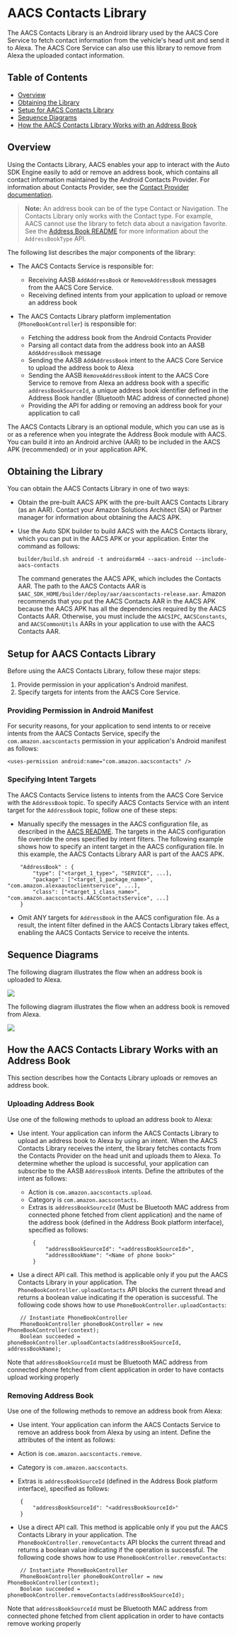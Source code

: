 # AACS Contacts Library
The AACS Contacts Library is an Android library used by the AACS Core Service to fetch contact information from the vehicle's head unit and send it to Alexa. The AACS Core Service can also use this library to remove from Alexa the uploaded contact information.

<!-- omit in toc -->
## Table of Contents
- [Overview](#overview)
- [Obtaining the Library](#obtaining-the-library)
- [Setup for AACS Contacts Library](#setup-for-aacs-contacts-library)
- [Sequence Diagrams](#sequence-diagrams)
- [How the AACS Contacts Library Works with an Address Book](#how-the-aacs-contacts-library-works-with-an-address-book)
## Overview
Using the Contacts Library, AACS enables your app to interact with the Auto SDK Engine easily to add or remove an address book, which contains all contact information maintained by the Android Contacts Provider. For information about Contacts Provider, see the [Contact Provider documentation](https://developer.android.com/guide/topics/providers/contacts-provider).

>**Note:** An address book can be of the type Contact or Navigation. The Contacts Library only works with the Contact type. For example, AACS cannot use the library to fetch data about a navigation favorite. See the [Address Book README](../../modules/addressbook/README.md) for more information about the `AddressBookType` API. 

The following list describes the major components of the library: 

* The AACS Contacts Service is responsible for:
  * Receiving AASB `AddAddressBook` or `RemoveAddressBook` messages from the AACS Core Service.
  * Receiving defined intents from your application to upload or remove an address book

* The AACS Contacts Library platform implementation (`PhoneBookController`) is responsible for:
  * Fetching the address book from the Android Contacts Provider
  * Parsing all contact data from the address book into an AASB `AddAddressBook` message
  * Sending the AASB `AddAddressBook` intent to the AACS Core Service to upload the address book to Alexa
  * Sending the AASB `RemoveAddressBook` intent to the AACS Core Service to remove from Alexa an address book with a specific `addressBookSourceId`, a unique address book identifier defined in the Address Book handler (Bluetooth MAC address of connected phone)
  * Providing the API for adding or removing an address book for your application to call

The AACS Contacts Library is an optional module, which you can use as is or as a reference when you integrate the Address Book module with AACS. You can build it into an Android archive (AAR) to be included in the AACS APK (recommended) or in your application APK.

## Obtaining the Library
You can obtain the AACS Contacts Library in one of two ways:
* Obtain the pre-built AACS APK with the pre-built AACS Contacts Library (as an AAR). Contact your Amazon Solutions Architect (SA) or Partner manager for information about obtaining the AACS APK.
* Use the Auto SDK builder to build AACS with the AACS Contacts library, which you can put in the AACS APK or your application. Enter the command as follows:    

    `builder/build.sh android -t androidarm64 --aacs-android --include-aacs-contacts`    
    
    The command generates the AACS APK, which includes the Contacts AAR. The path to the AACS Contacts AAR is `$AAC_SDK_HOME/builder/deploy/aar/aacscontacts-release.aar`. Amazon recommends that you put the AACS Contacts AAR in the AACS APK because the AACS APK has all the dependencies required by the AACS Contacts AAR. Otherwise, you must include the `AACSIPC`, `AACSConstants`, and `AACSCommonUtils` AARs in your application to use with the AACS Contacts AAR.

## Setup for AACS Contacts Library
Before using the AACS Contacts Library, follow these major steps:

1) Provide permission in your application's Android manifest.
2) Specify targets for intents from the AACS Core Service.

### Providing Permission in Android Manifest
For security reasons, for your application to send intents to or receive intents from the AACS Contacts Service, specify the `com.amazon.aacscontacts` permission in your application's Android manifest as follows: 

```
<uses-permission android:name="com.amazon.aacscontacts" />
```

### Specifying Intent Targets
The AACS Contacts Service listens to intents from the AACS Core Service with the `AddressBook` topic. To specify AACS Contacts Service with  an intent target for the `AddressBook` topic, follow one of these steps:

* Manually specify the messages in the AACS configuration file, as described in the [AACS README](../../alexa-auto-client-service/README.md#specifying-the-intent-targets-for-handling-messages). The targets in the AACS configuration file override the ones specified by intent filters. The following example shows how to specify an intent target in the AACS configuration file. In this example, the AACS Contacts Library AAR is part of the AACS APK.

```
    "AddressBook" : {
        "type": ["<target_1_type>", "SERVICE", ...],
        "package": ["<target_1_package_name>", "com.amazon.alexaautoclientservice", ...],   
        "class": ["<target_1_class_name>", "com.amazon.aacscontacts.AACSContactsService", ...]
    }
``` 

* Omit ANY targets for `AddressBook` in the AACS configuration file. As a result, the intent filter defined in the AACS Contacts Library takes effect, enabling the AACS Contacts Service to receive the intents. 

## Sequence Diagrams
The following diagram illustrates the flow when an address book is uploaded to Alexa.
<p>
<img src="./assets/contactsLib-add.png" />
</p>

The following diagram illustrates the flow when an address book is removed from Alexa.
<p>
<img src="./assets/contactsLib-remove.png" />
</p>

## How the AACS Contacts Library Works with an Address Book
This section describes how the Contacts Library uploads or removes an address book.

### Uploading Address Book
Use one of the following methods to upload an address book to Alexa:

* Use intent. Your application can inform the AACS Contacts Library to upload an address book to Alexa by using an intent. When the AACS Contacts Library receives the intent, the library fetches contacts from the Contacts Provider on the head unit and uploads them to Alexa. To determine whether the upload is successful, your application can subscribe to the AASB `AddressBook` intents. Define the attributes of the intent as follows:

  * Action is `com.amazon.aacscontacts.upload`. 
  * Category is `com.amazon.aacscontacts`.
  * Extras is `addressBookSourceId` (Must be Bluetooth MAC address from connected phone fetched from client application) and the name of the address book (defined in the Address Book platform interface), specified as follows:
  
~~~
        {
            "addressBookSourceId": "<addressBookSourceId>",
            "addressBookName": "<Name of phone book>"
        }
~~~

* Use a direct API call. This method is applicable only if you put the AACS Contacts Library in your application. The `PhoneBookController.uploadContacts` API blocks the current thread and returns a boolean value indicating if the operation is successful. The following code shows how to use `PhoneBookController.uploadContacts`:

```
    // Instantiate PhoneBookController
    PhoneBookController phoneBookController = new PhoneBookController(context);
    Boolean succeeded = phoneBookController.uploadContacts(addressBookSourceId, addressBookName);
```
Note that `addressBookSourceId` must be Bluetooth MAC address from connected phone fetched from client application in order to have contacts upload working properly

### Removing Address Book
Use one of the following methods to remove an address book from Alexa:

* Use intent. Your application can inform the AACS Contacts Service to remove an address book from Alexa by using an intent. Define the attributes of the intent as follows:

* Action is `com.amazon.aacscontacts.remove`.
* Category is `com.amazon.aacscontacts`.
* Extras is `addressBookSourceId` (defined in the Address Book platform interface), specified as follows:

```
    {
        "addressBookSourceId": "<addressBookSourceId>"
    }
```

* Use a direct API call. This method is applicable only if you put the AACS Contacts Library in your application. The `PhoneBookController.removeContacts` API blocks the current thread and returns a boolean value indicating if the operation is successful. The following code shows how to use `PhoneBookController.removeContacts`:

```
    // Instantiate PhoneBookController
    PhoneBookController phoneBookController = new PhoneBookController(context);
    Boolean succeeded = phoneBookController.removeContacts(addressBookSourceId);
```
Note that `addressBookSourceId` must be Bluetooth MAC address from connected phone fetched from client application in order to have contacts remove working properly